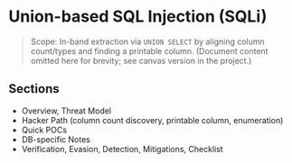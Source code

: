 # Union-based SQL Injection (SQLi)

> Scope: In-band extraction via `UNION SELECT` by aligning column count/types and finding a printable column. (Document content omitted here for brevity; see canvas version in the project.)

## Sections
- Overview, Threat Model
- Hacker Path (column count discovery, printable column, enumeration)
- Quick POCs
- DB-specific Notes
- Verification, Evasion, Detection, Mitigations, Checklist
